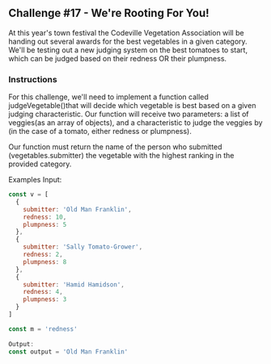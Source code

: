 ## Challenge #17 - We're Rooting For You!
At this year's town festival the Codeville Vegetation Association will be handing out several awards for the best vegetables in a given category. We'll be testing out a new judging system on the best tomatoes to start, which can be judged based on their redness OR their plumpness.

### Instructions
For this challenge, we'll need to implement a function called judgeVegetable()that will decide which vegetable is best based on a given judging characteristic. Our function will receive two parameters: a list of veggies(as an array of objects), and a characteristic to judge the veggies by (in the case of a tomato, either redness or plumpness).

Our function must return the name of the person who submitted (vegetables.submitter) the vegetable with the highest ranking in the provided category.

Examples
Input:
```javascript
const v = [
  {
    submitter: 'Old Man Franklin',
    redness: 10,
    plumpness: 5
  },
  {
    submitter: 'Sally Tomato-Grower',
    redness: 2,
    plumpness: 8
  },
  {
    submitter: 'Hamid Hamidson',
    redness: 4,
    plumpness: 3
  }
]

const m = 'redness'
    
Output:
const output = 'Old Man Franklin'
```
